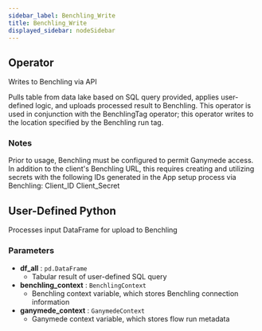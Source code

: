 ```yaml
---
sidebar_label: Benchling_Write
title: Benchling_Write
displayed_sidebar: nodeSidebar
---
```


## Operator
Writes to Benchling via API

Pulls table from data lake based on SQL query provided, applies user-defined logic,
and uploads processed result to Benchling.  This operator is used in conjunction with
the BenchlingTag operator; this operator writes to the location specified by the Benchling
run tag.


### Notes
Prior to usage, Benchling must be configured to permit Ganymede access. In addition to
the client's Benchling URL, this requires creating and utilizing secrets with the following
IDs generated in the App setup process via Benchling:
Client_ID
Client_Secret
## User-Defined Python
Processes input DataFrame for upload to Benchling


### Parameters
- **df_all** : `pd.DataFrame`
    - Tabular result of user-defined SQL query
- **benchling_context** : `BenchlingContext`
    - Benchling context variable, which stores Benchling connection information
- **ganymede_context** : `GanymedeContext`
    - Ganymede context variable, which stores flow run metadata